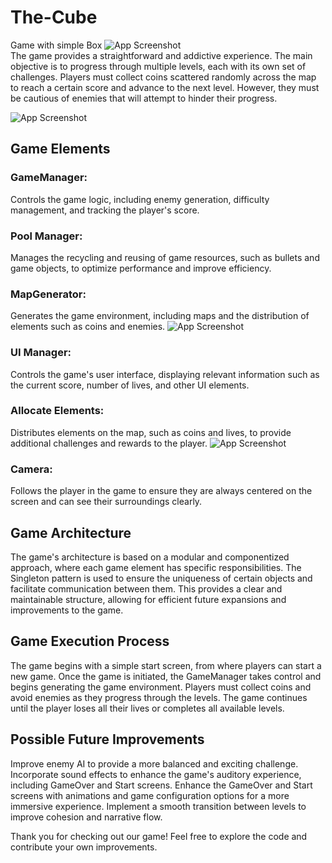 # The-Cube
Game with simple Box
![App Screenshot](https://i.imgur.com/kzoTbFG.jpeg)    
The game provides a straightforward and addictive experience. The main objective is to progress through multiple levels, each with its own set of challenges. Players must collect coins scattered randomly across the map to reach a certain score and advance to the next level. However, they must be cautious of enemies that will attempt to hinder their progress.

![App Screenshot](https://i.imgur.com/vwEtWVV.jpeg)        

## Game Elements
### GameManager: 
Controls the game logic, including enemy generation, difficulty management, and tracking the player's score.

### Pool Manager: 
Manages the recycling and reusing of game resources, such as bullets and game objects, to optimize performance and improve efficiency.

### MapGenerator: 
Generates the game environment, including maps and the distribution of elements such as coins and enemies.
![App Screenshot](https://i.imgur.com/8puovpz.jpeg)   
### UI Manager: 
Controls the game's user interface, displaying relevant information such as the current score, number of lives, and other UI elements.

### Allocate Elements: 
Distributes elements on the map, such as coins and lives, to provide additional challenges and rewards to the player.
![App Screenshot](https://i.imgur.com/iYkZxHK.jpeg)   
### Camera: 
Follows the player in the game to ensure they are always centered on the screen and can see their surroundings clearly.

## Game Architecture
The game's architecture is based on a modular and componentized approach, where each game element has specific responsibilities. The Singleton pattern is used to ensure the uniqueness of certain objects and facilitate communication between them. This provides a clear and maintainable structure, allowing for efficient future expansions and improvements to the game.

## Game Execution Process
The game begins with a simple start screen, from where players can start a new game. Once the game is initiated, the GameManager takes control and begins generating the game environment. Players must collect coins and avoid enemies as they progress through the levels. The game continues until the player loses all their lives or completes all available levels.

## Possible Future Improvements
Improve enemy AI to provide a more balanced and exciting challenge.
Incorporate sound effects to enhance the game's auditory experience, including GameOver and Start screens.
Enhance the GameOver and Start screens with animations and game configuration options for a more immersive experience.
Implement a smooth transition between levels to improve cohesion and narrative flow.

Thank you for checking out our game! Feel free to explore the code and contribute your own improvements.

